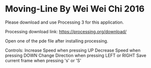 # Moving-Line By Wei Wei Chi 2016

Please download and use Processing 3 for this application. 

Processing download link: https://processing.org/download/

Open one of the pde file after installing processing.

Controls: 
Increase Speed when pressing UP
Decrease Speed when pressing DOWN
Change Direction when pressing LEFT or RIGHT
Save current frame when pressing 's' or 'S'
